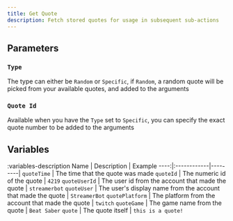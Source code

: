 ```yaml
---
title: Get Quote
description: Fetch stored quotes for usage in subsequent sub-actions
---
```


## Parameters
### `Type`
The type can either be `Random` or `Specific`, if `Random`, a random quote will be picked from your available quotes, and added to the arguments

### `Quote Id`
Available when you have the `Type` set to `Specific`, you can specify the exact quote number to be added to the arguments

## Variables
:variables-description
Name | Description | Example
----:|:------------|---------|
`quoteTime` | The time that the quote was made
`quoteId` | The numeric id of the quote | `4219`
`quoteUserId` | The user id from the account that made the quote | `streamerbot`
`quoteUser` | The user's display name from the account that made the quote | `StreamerBot`
`quotePlatform` | The platform from the account that made the quote | `twitch`
`quoteGame` | The game name from the quote | `Beat Saber`
`quote` | The quote itself | `this is a quote!`